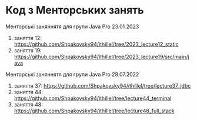 # Код з Менторських занять

Менторські заняннятя для групи Java Pro 23.01.2023

1. заняття 12: https://github.com/Shpakovsky94/ithillel/tree/2023_lecture12_static
2. заняття 19: https://github.com/Shpakovsky94/ithillel/tree/2023_lecture19/src/main/java

Менторські заняннятя для групи Java Pro 28.07.2022

1. заняття 37: https://github.com/Shpakovsky94/ithillel/tree/lecture37_jdbc
2. заняття 44: https://github.com/Shpakovsky94/ithillel/tree/lecture44_terminal
3. заняття 48: https://github.com/Shpakovsky94/ithillel/tree/lecture48_full_stack
